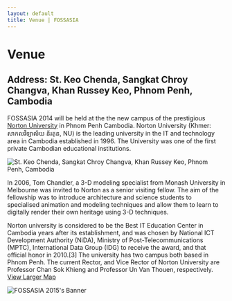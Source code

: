 ```yaml
---
layout: default
title: Venue | FOSSASIA
---
```


# Venue

## Address: St. Keo Chenda, Sangkat Chroy Changva, Khan Russey Keo, Phnom Penh, Cambodia

FOSSASIA 2014 will be held at the the new campus of the prestigious [Norton University](http://norton-u.com/en/) in Phnom Penh Cambodia. Norton University (Khmer: សាកលវិទ្យាល័យ ន័រតុន, NU) is the leading university in the IT and technology area in Cambodia established in 1996. The University was one of the first private Cambodian educational institutions.

![St. Keo Chenda, Sangkat Chroy Changva, Khan Russey Keo, Phnom Penh, Cambodia](images/keochenda.jpg "St. Keo Chenda, Sangkat Chroy Changva, Khan Russey Keo, Phnom Penh, Cambodia")

In 2006, Tom Chandler, a 3-D modeling specialist from Monash University in Melbourne was invited to Norton as a senior visiting fellow. The aim of the fellowship was to introduce architecture and science students to specialised animation and modeling techniques and allow them to learn to digitally render their own heritage using 3-D techniques.

Norton university is considered to be the Best IT Education Center in Cambodia years after its establishment, and was chosen by National ICT Development Authority (NiDA), Ministry of Post-Telecommunications (MPTC), International Data Group (IDG) to receive the award, and that official honor in 2010.[3] The university has two campus both based in Phnom Penh. The current Rector, and Vice Rector of Norton University are Professor Chan Sok Khieng and Professor Un Van Thouen, respectively. [View Larger Map](https://www.google.com/maps?t=m&q=Norton+University+(NU)&ie=UTF8&hq&hnear&ll=11.588284,104.929048&spn=0.014,0.019055&iwloc=A&source=embed)

![FOSSASIA 2015's Banner](images/2015banner.jpg "FOSSASIA 2015's Banner")